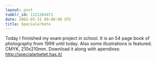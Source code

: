 ```yaml
---
layout: post
tumblr_id: 1121204471
date: 2002-05-31 09:00:00 UTC
title: Specialarbete
---
```


Today I finnished my exam project in school. It is an 54 page book of photography from 1999 until today. Also some illustrations is featured. CMYK, 210x210mm. Download it along with apendixes: http://specialarbetet.has.it/
